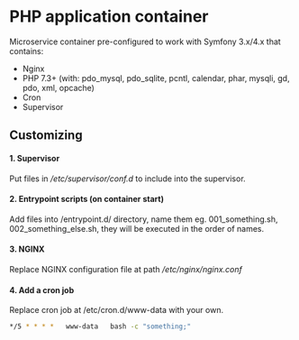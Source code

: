 PHP application container
=========================

Microservice container pre-configured to work with Symfony 3.x/4.x that contains:
- Nginx
- PHP 7.3+ (with: pdo_mysql, pdo_sqlite, pcntl, calendar, phar, mysqli, gd, pdo, xml, opcache)
- Cron
- Supervisor

## Customizing

#### 1. Supervisor

Put files in */etc/supervisor/conf.d* to include into the supervisor.

#### 2. Entrypoint scripts (on container start)

Add files into /entrypoint.d/ directory, name them eg. 001_something.sh, 002_something_else.sh, they will be executed in the order of names.

#### 3. NGINX

Replace NGINX configuration file at path */etc/nginx/nginx.conf*

#### 4. Add a cron job

Replace cron job at /etc/cron.d/www-data with your own.

```bash
*/5 * * * *   www-data   bash -c "something;"
```
